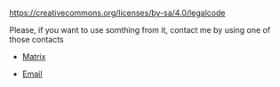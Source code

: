 https://creativecommons.org/licenses/by-sa/4.0/legalcode

Please, if you want to use somthing from it, contact me by using one of those contacts

- [Matrix](https://matrix.to/#/@daudix_ufo:matrix.org)

- [Email](mailto:ddaudix@gmail.com)
